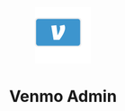 <div align='center'>
<img wigth='100px' height='100px' src="./public/favicon.svg">
</div>

<h1 align='center'>
Venmo Admin
</h1>
